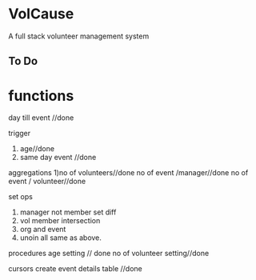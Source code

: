 # VolCause

A full stack volunteer management system

## To Do

# functions

day till event //done

trigger

1. age//done
2. same day event //done

aggregations
1)no of volunteers//done
no of event /manager//done
no of event / volunteer//done

set ops

1.  manager not member set diff
2.  vol member intersection
3.  org and event
4.  unoin all same as above.

procedures
age setting // done
no of volunteer setting//done

cursors
create event details table //done
